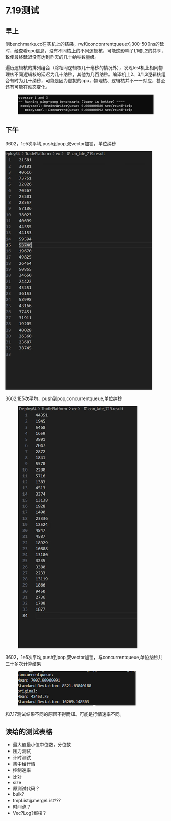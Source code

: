 # 7.19测试

## 早上

测benchmarks.cc在实机上的结果，rw和conconrrentqueue均300-500ns的延时，经查看cpu信息，没有不同核上的不同逻辑核，可能这影响了L1和L2的共享，致使最终延迟没有达到昨天的几十纳秒数量级。

遍历逻辑核的排列组合（除相同逻辑核几十毫秒的情况外），发现test机上相同物理核不同逻辑核的延迟为几十纳秒，其他为几百纳秒。编译机上2、3/1,3逻辑核组合有时为几十纳秒，可能是因为虚拟的cpu，物理核、逻辑核并不一一对应，甚至还有可能在动态变化。

<figure><img src="../.gitbook/assets/image (3) (1) (1) (1).png" alt=""><figcaption></figcaption></figure>

## 下午

3602，1e5次平均,push到pop,双vector加锁，单位纳秒

&#x20;![](<../.gitbook/assets/image (10).png>)

3602,1E5次平均，push到pop,concurrentqueue,单位纳秒

<figure><img src="../.gitbook/assets/image (1) (1) (1) (1).png" alt=""><figcaption></figcaption></figure>

3602，1e5次平均,push到pop,双vector加锁，与concurrentqueue,单位纳秒共三十多次计算结果

<figure><img src="../.gitbook/assets/image (2) (1) (1) (1).png" alt=""><figcaption></figcaption></figure>

和7.17测试结果不同的原因不得而知。可能是行情速率不同。

## 读给的测试表格

* 最大值最小值中位数，分位数
* 压力测试
* 计时测试
* 集中给行情
* 控制速率
* 比对
* size
* 原测试代码？
* bulk?
* tmpList与mergeList???
* 时间点？
* Vec?Log?绑核？
